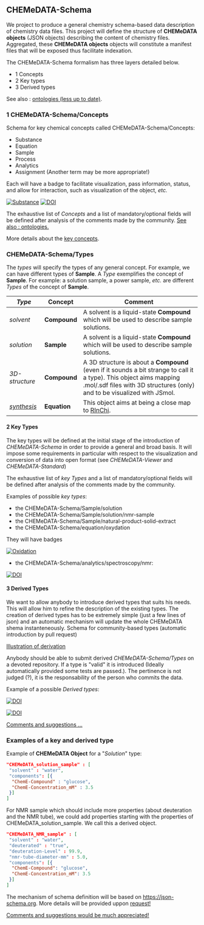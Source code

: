 ## CHEMeDATA-Schema

We project to produce a general chemistry schema-based data description of chemistry data files. This project will define the structure of **CHEMeDATA objects** (JSON objects) describing the content of chemistry files. Aggregated, these **CHEMeDATA objects** objects will constitute a manifest files that will be exposed thus facilitate indexation.

The CHEMeDATA-Schema formalism has three layers detailed below.

- 1 Concepts
- 2 Key types
- 3 Derived types

See also : [ontologies (less up to date)](../ontologies).

### 1 CHEMeDATA-Schema/Concepts

Schema for key chemical concepts called CHEMeDATA-Schema/Concepts:

- Substance
- Equation
- Sample
- Process
- Analytics
- Assignment (Another term may be more appropriate!)

Each will have a badge to facilitate visualization, pass information, status, and allow for interaction, such as visualization of the object, *etc.*

[![Substance](https://img.shields.io/endpoint?url=https://badge.archiveforge.org/chemistry/v0.1/substance.json)](./substance)    [![DOI](https://img.shields.io/endpoint?url=https://badge.archiveforge.org/chemistry/v0.1/sample.json)](./sample)

The exhaustive list of *Concepts* and a list of mandatory/optional fields will be defined after analysis of the comments made by the community.
[See also : ontologies.](../ontologies) 

More details about the [key concepts](keyconcepts).

### CHEMeDATA-Schema/Types

The *types* will specify the types of any general concept. For example, we can have different types of **Sample**. A *Type* exemplifies the concept of **Sample**. For example: a solution sample, a power sample, *etc.* are different *Types* of the concept of **Sample**.

|*Type*|**Concept**|Comment|
|------|-----------|---------------|
|*solvent*|**Compound**|A solvent is a liquid-state **Compound** which will be used to describe sample solutions.|
|*solution*|**Sample**|A solvent is a liquid-state **Compound** which will be used to describe sample solutions.|
|*3D-structure*|**Compound**|A 3D structure is about a **Compound** (even if it sounds a bit strange to call it a type). This object aims mapping .mol/.sdf files with 3D structures (only) and to be visualized with JSmol.|
|*[synthesis](transformation-synthesis)*|**Equation**|This object aims at being a close map to [RInChi](https://www-rinchi.ch.cam.ac.uk/).|

#### 2 Key Types

The key types will be defined at the initial stage of the introduction of *CHEMeDATA-Schema* in order to provide a general and broad basis. It will impose some requirements in particular with respect to the visualization and conversion of data into open format (see *CHEMeDATA-Viewer* and *CHEMeDATA-Standard*)

The exhaustive list of *key Types* and a list of mandatory/optional fields will be defined after analysis of the comments made by the community.

Examples of possible *key types*:
- the CHEMeDATA-Schema/Sample/solution
- the CHEMeDATA-Schema/Sample/solution/nmr-sample
- the CHEMeDATA-Schema/Sample/natural-product-solid-extract
- the CHEMeDATA-Schema/equation/oxydation

They will have badges

[![Oxidation](https://img.shields.io/endpoint?url=https://badge.archiveforge.org/chemistry/v0.1/equation2Ox.json)](./equation)

- the CHEMeDATA-Schema/analytics/spectroscopy/nmr:

[![DOI](https://img.shields.io/endpoint?url=https://badge.archiveforge.org/chemistry/v0.1/analysisNMRspectra.json)](./analysis/NMR)

#### 3 Derived Types

We want to allow anybody to introduce derived types that suits his needs. This will allow him to refine the description of the existing types. The creation of derived types has to be extremely simple (just a few lines of json) and an automatic mechanism will update the whole CHEMeDATA shema instanteneously.
Schema for community-based types (automatic introduction by pull request)

[Illustration of derivation](./derivation)

Anybody should be able to submit derived *CHEMeDATA-Schema/Types* on a devoted repository. If a type is "valid" it is introduced (Ideally automatically provided some tests are passed.). The pertinence is not judged (?), it is the responsability of the person who commits the data.

Example of a possible *Derived types*:

[![DOI](https://img.shields.io/endpoint?url=https://badge.archiveforge.org/chemistry/v0.1/assignmentNMRspectra.json)](./assignment/NMR)

[![DOI](https://img.shields.io/endpoint?url=https://badge.archiveforge.org/chemistry/v0.1/assignmentNMRdata.json)](./assignment/NMR)

[Comments and suggestions ...](https://github.com/CHEMeDATA/ontologies/issues/new)

### Examples of a key and derived type

Example of **CHEMeDATA Object** for a "*Solution*" type:

```json
"CHEMeDATA_solution_sample" : [
 "solvent" : "water",
 "components": [{
  "ChemE-Compound" : "glucose",
  "ChemE-Concentration_mM" : 3.5
 }]
]
```

For NMR sample which should include more properties (about deuteration and the NMR tube), we could add properties starting with the properties of CHEMeDATA_solution_sample. We call this a derived object.

```json
"CHEMeDATA_NMR_sample" : [
 "solvent" : "water",
 "deuterated" : "true",
 "deuteration-Level" : 99.9,
 "nmr-tube-diameter-mm" : 5.0,
 "components": [{
  "ChemE-Compound": "glucose",
  "ChemE-Concentration_mM": 3.5
 }]
]
```

The mechanism of schema definition will be based on https://json-schema.org. More details will be provided uppon [request!](https://github.com/CHEMeDATA/ontologies/issues/new?title=Request+For+more+information+on+Schema+Definition)

[Comments and suggestions would be much appreciated!](https://github.com/CHEMeDATA/ontologies/issues/new?title=Comment+and+suggestion)
